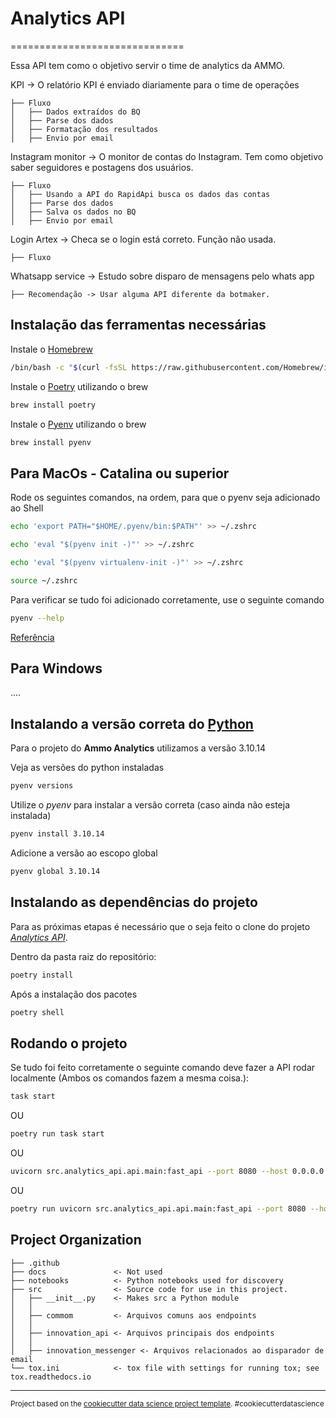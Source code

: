 # Analytics API

==============================

Essa API tem como o objetivo servir o time de analytics da AMMO.

KPI -> O relatório KPI é enviado diariamente para o time de operações

    ├── Fluxo 
    │   ├── Dados extraídos do BQ 
    │   ├── Parse dos dados
    │   ├── Formatação dos resultados 
    │   ├── Envio por email


Instagram monitor -> O monitor de contas do Instagram. Tem como objetivo saber seguidores e postagens dos usuários.

    ├── Fluxo 
    │   ├── Usando a API do RapidApi busca os dados das contas 
    │   ├── Parse dos dados
    │   ├── Salva os dados no BQ
    │   ├── Envio por email


Login Artex -> Checa se o login está correto. Função não usada.

    ├── Fluxo 

Whatsapp service -> Estudo sobre disparo de mensagens pelo whats app
    
    ├── Recomendação -> Usar alguma API diferente da botmaker.


## Instalação das ferramentas necessárias

Instale o [Homebrew](https://brew.sh/)

```bash
/bin/bash -c "$(curl -fsSL https://raw.githubusercontent.com/Homebrew/install/HEAD/install.sh)"
```

Instale o [Poetry](https://python-poetry.org/) utilizando o brew

```bash
brew install poetry
```

Instale o [Pyenv](https://github.com/pyenv/pyenv) utilizando o brew

```bash
brew install pyenv
```

## Para MacOs - Catalina ou superior

Rode os seguintes comandos, na ordem, para que o pyenv seja adicionado ao Shell

```bash
echo 'export PATH="$HOME/.pyenv/bin:$PATH"' >> ~/.zshrc
```

```bash
echo 'eval "$(pyenv init -)"' >> ~/.zshrc
```

```bash
echo 'eval "$(pyenv virtualenv-init -)"' >> ~/.zshrc
```

```bash
source ~/.zshrc
```

Para verificar se tudo foi adicionado corretamente, use o seguinte comando

```bash
pyenv --help
```

[Referência](https://medium.com/@miqui.ferrer/the-ultimate-guide-to-managing-python-virtual-environments-in-macos-c8cb49bf0a3c)

## Para Windows

....

## Instalando a versão correta do [Python](https://www.python.org/)

Para o projeto do **Ammo Analytics** utilizamos a versão 3.10.14

Veja as versões do python instaladas
```bash
pyenv versions
```

Utilize o *pyenv* para instalar a versão correta (caso ainda não esteja instalada)

```bash
pyenv install 3.10.14
```

Adicione a versão ao escopo global

```bash
pyenv global 3.10.14
```

## Instalando as dependências do projeto

Para as próximas etapas é necessário que o seja feito o clone do projeto [*Analytics API*](https://github.com/Ammo-BI/analytics-api/tree/main).

Dentro da pasta raiz do repositório:

```bash
poetry install
```

Após a instalação dos pacotes

```bash
poetry shell
```

## Rodando o projeto

Se tudo foi feito corretamente o seguinte comando deve fazer a API rodar localmente (Ambos os comandos fazem a mesma coisa.):

```bash
task start
```

OU

```bash
poetry run task start
```

OU

```bash
uvicorn src.analytics_api.api.main:fast_api --port 8080 --host 0.0.0.0 --reload
```
OU

```bash
poetry run uvicorn src.analytics_api.api.main:fast_api --port 8080 --host 0.0.0.0 --reload
```

Project Organization
------------

    ├── .github
    ├── docs               <- Not used
    ├── notebooks          <- Python notebooks used for discovery
    ├── src                <- Source code for use in this project.
    │   ├── __init__.py    <- Makes src a Python module
    │   │
    │   ├── commom         <- Arquivos comuns aos endpoints
    │   │
    │   ├── innovation_api <- Arquivos principais dos endpoints
    │   │
    │   ├── innovation_messenger <- Arquivos relacionados ao disparador de email
    └── tox.ini            <- tox file with settings for running tox; see tox.readthedocs.io


--------

<p><small>Project based on the <a target="_blank" href="https://drivendata.github.io/cookiecutter-data-science/">cookiecutter data science project template</a>. #cookiecutterdatascience</small></p>
